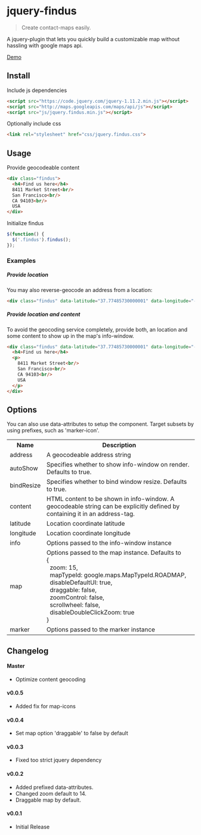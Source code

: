 # jquery-findus

> Create contact-maps easily.

A jquery-plugin that lets you quickly build a customizable map without hassling with google maps api. 

[Demo](http://benignware.github.io/jquery-findus)

## Install

Include js dependencies

```html
<script src="https://code.jquery.com/jquery-1.11.2.min.js"></script>
<script src="http://maps.googleapis.com/maps/api/js"></script>
<script src="js/jquery.findus.min.js"></script>
```

Optionally include css

```html
<link rel="stylesheet" href="css/jquery.findus.css">
```

## Usage

Provide geocodeable content

```html
<div class="findus">
  <h4>Find us here</h4>
  8411 Market Street<br/>
  San Francisco<br/>
  CA 94103<br/>
  USA
</div>
```

Initialize findus

```js
$(function() {
  $('.findus').findus();
});
```

### Examples

##### Provide location
You may also reverse-geocode an address from a location:

```html
<div class="findus" data-latitude="37.77485730000001" data-longitude="-122.41962339999998"></div>
```

##### Provide location and content
To avoid the geocoding service completely, provide both, an location and some content to show up in the map's info-window.

```html
<div class="findus" data-latitude="37.77485730000001" data-longitude="-122.41962339999998">
  <h4>Find us here</h4>
  <p>
    8411 Market Street<br/>
    San Francisco<br/>
    CA 94103<br/>
    USA
  </p>
</div>
```

Options
-------

You can also use data-attributes to setup the component. Target subsets by using prefixes, such as 'marker-icon'.

<table>
  <tr>
    <th>Name</th><th>Description</th>
  </tr>
  <tr>
    <td>address</td><td>A geocodeable address string</td>
  </tr>
  <tr>
    <td>autoShow</td><td>Specifies whether to show info-window on render. Defaults to true.</td>
  <tr>
    <td>bindResize</td><td>Specifies whether to bind window resize. Defaults to true.</td>
  </tr>
  <tr>
    <td>content</td><td>HTML content to be shown in info-window. A geocodeable string can be explicitly defined by containing it in an address-tag.</td>
  </tr>
  <tr>
    <td>latitude</td><td>Location coordinate latitude</td>
  </tr>
  <tr>
    <td>longitude</td><td>Location coordinate longitude</td>
  </tr>
  <tr>
    <td>info</td><td>Options passed to the info-window instance</td>
  </tr>
  <tr>
    <td>map</td><td>Options passed to the map instance. Defaults to <br/>
    {<br/>
        &nbsp;&nbsp;zoom: 15,<br/>
        &nbsp;&nbsp;mapTypeId: google.maps.MapTypeId.ROADMAP,<br/>
        &nbsp;&nbsp;disableDefaultUI: true,<br/>
        &nbsp;&nbsp;draggable: false, <br/>
        &nbsp;&nbsp;zoomControl: false, <br/>
        &nbsp;&nbsp;scrollwheel: false, <br/>
        &nbsp;&nbsp;disableDoubleClickZoom: true<br/>
      }</td>
  </tr>
  <tr>
    <td>marker</td><td>Options passed to the marker instance</td>
  </tr>
</table>

## Changelog

#### Master

* Optimize content geocoding

#### v0.0.5

* Added fix for map-icons

#### v0.0.4

* Set map option 'draggable' to false by default

#### v0.0.3 

* Fixed too strict jquery dependency

#### v0.0.2

* Added prefixed data-attributes. 
* Changed zoom default to 14. 
* Draggable map by default.

#### v0.0.1

* Initial Release